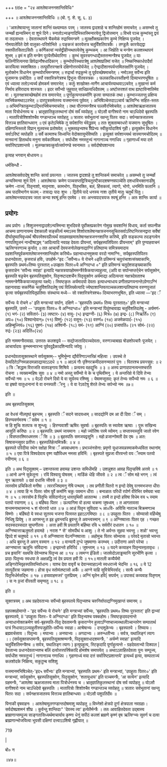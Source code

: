 +++
title = "२४ आश्लेषाजननशान्तिविधिः"

+++
॥ आश्लेषाजननशान्तिविधिः ॥ (बो. गृ. शे. सू. ६. ३) 

। 'आश्लेषायान्तु जातानां शान्तिं वक्ष्याम्यतः परम् । 
जातस्य द्वादशाहे च शान्तिहोमं समाचरेत् ॥ 
असम्भवे तु जन्मर्क्षे ह्यन्यस्मिन् वा शुभे दिने।
स्नातोऽभ्यङ्गादिभिस्तस्मिन्वरयेत्तु द्विजोत्तमान् ॥ 
विभवे पञ्च कुम्भांस्तु द्वयं वा तदलाभतः । 
देवतास्थापने चैकमेकं रुद्राभिमन्त्रणे ॥ 
मूलर्क्षोक्तप्रकारेण कुम्भे निक्षिप्य पूजयेत् । 
गोमयालेपिते देशे वालुका-परिशोभिते ॥ 
पङ्कजं कारयेत्तत्र चतुर्विंशतिपत्रकैः । 
तण्डुलैः कारयेद्यद्वा रक्तपीतसिताऽसितैः ॥ 
कर्णिकायां न्यसेद्व्रीहीन्स्थापयेत्तेषु कुम्भकम् । 
आ जिघ्रेति च मन्त्रेण कलशस्थापनं शुभम् ॥ 
इमं म इति मन्त्रेण पूरयेत्तीर्थवारिणा । 
कुम्भं सुवस्त्रगन्धाद्यैस्तत्तन्मन्त्रैश्च पूजयेत् ॥ 
याः फलिनीरित्यनया क्षिपेद्रत्नौषधादिकान् । 
कुम्भोपरिस्थपात्रेषु आश्लेषाप्रतिमां यजेत् ॥ 
निष्कनिष्कार्धपादैर्वा कारयित्वा स्वशक्तितः। 
तत्पूर्वोत्तरनक्षत्रे दक्षिणोत्तरयोर्यजेत् ॥ 
ऐन्द्रादीशानपर्यन्तमितरर्क्षाणि पूजयेत् । 
मूलोक्तेन विधानेन कुम्भयोरभिमन्त्रणम् ॥ 
रुद्रार्चा रुद्रकुम्भे तु पूर्ववच्छेषमाचरेत् । 
नमोऽस्तु सर्पेभ्य इति पूजामन्त्रः प्रचोदितः ॥ 
सर्पो रक्तस्त्रिनेत्रश्च द्विभुजः पीतवस्त्रकः । 
फलकासिधरस्तीक्ष्णो दिव्याभरणभूषितः ॥ 
एवं ध्यात्वा ततोऽभ्यर्च्य होमकर्म समारभेत् । 
कर्तुः शाखोक्त-मार्गेण आचार्यस्याथवाऽऽचरेत् ॥ 
मुखान्तं कर्म निर्माय हविरादाय शास्त्रतः । 
इदर सर्पेभ्यो जुहुयात् साधिप्रत्यधिदैवतम् ॥ 
अष्टोत्तरशतं वाथ ह्यष्टाविन्शतिमेव वा । 
मूलनक्षत्रवच्छेषहोमं तत्र समारभेत् ॥ 
पूर्णाहुत्यन्तकर्माणि कृत्वा सम्पातकं तथा। 
कुम्भाज्जलन्तु प्रक्षिप्य त्वभिषेकमथाऽऽरभेत् ॥ 
दारपुत्रसमेतस्य यजमानस्य पूर्ववत् । 
अभिषिञ्चेत्तदाऽऽचार्य ऋत्विग्भिः सहित-स्ततः ॥ 
अभिमन्त्रितकुम्भाऽद्भिरभिषेचनमाचरेत् । 
तथा पौराणमन्त्रैश्च पल्लवैरभिषेचयेत् ॥ 
आश्लेषाऋक्षजातस्य माता पित्रोर्धनस्य च । 
भ्रातृज्ञातिकुलस्थानां दोषं सर्वंं व्यपोहतु ॥ 
योऽसौ वागीश्वरो नाम चाऽधिदेवो बृहस्पतिः । 
मातापित्रोश्शिशोश्चैव गण्डान्तञ्च व्यपोहतु ॥ 
त्रातारः सर्वभूतानां रक्षन्तु पितरः सदा। 
सर्पनक्षत्रजातस्य वित्तञ्च ज्ञातिवान्धवान् ॥ 
एवं कृतेऽभिषेके तु सर्पशान्ति र्भवेद्ध्रुवम् ॥ 
ततः शुक्लाम्बरधरो यजमानः सुभूषितः । 
दक्षिणाभिस्ततो विप्रान् मूलवच्च प्रतोषयेत् ॥ 
भुक्तवइभ्यश्च विप्रेभ्यः स्वीकुर्यादाशिषं गृही। 
इत्युक्तेन विधानेन सर्वाऽरिष्टं व्यपोहति ॥ 
सर्वे कामाश्च सिध्यन्ति वेदोक्तायुर्भविष्यति । 
इत्युक्तं सर्पशान्त्यर्थ सारमागमचोदितम् ॥ 
मानवानां हितार्थाय मनुना सर्वकामिकम् । 
सर्पाधीश नमस्तुभ्यं नागानाञ्च गणाधिप ॥ 
गृहाणार्ध्यं मया दत्ते सर्वारिष्टप्रशान्तये । 
मूलनक्षत्रवत्कुर्यात्सर्पगण्डे स्वनामतः ॥ 
सर्वदोषोपशान्तय

इत्याह भगवान् बोधायनः॥ 

धर्मसिन्धौ - 

आश्लेषासर्वपादेषु शान्तिः कार्या प्रयत्नतः । 
जातस्य द्वादशाहे तु शान्तिकर्म समाचरेत् ॥ 
असम्भवे तु जन्मर्क्षे अन्यस्मिन्वा शुभे दिने । 
आश्लेषायाः क्रमेण पञ्चसप्तद्वित्रिचतुरष्टैकादशषण्नवपञ्चेति दशधाविभक्तनाडीषु क्रमेण -राज्यं, पितृनाशो, मातृनाशः, कामभोगः, पितृभक्तिः, बलं, हिंसकत्वं, त्यागो, भोगो, धनमिति फलानि ॥ 
अथ पादविभागेन फलम् - तत्राद्यः पादः शुभः । 
द्वितीये पादे धनस्य नाशः तृतीये मातुः चतुर्थे पितुः।
आश्लेषान्त्यपादत्रय जाता कन्या श्वश्रूं हन्ति एवमेव ।
वरः अन्त्यपादत्रयजः श्वश्रूं हन्ति । अतः शान्तिः कार्या ॥

## प्रयोगः
अथ प्रयोगः ॥ शिशुजननाद्वादशेऽन्यस्मिन्वा शुभदिवसे पूर्वोक्तप्रकारेण गोमुख सवशान्तिं विधाय, कर्ता सपत्नीक आचम्य प्राणानायम्य देशकालौ सङ्कीर्त्य ममाऽस्य शिशोराश्लेषानक्षत्रजननसूचितसर्वाऽरिष्टनिरसनद्वारा सर्वेषां दीर्घायुष्याभिवृध्यर्थं श्रीपरमेश्वरप्रीत्यर्थं सग्रहमखामाश्लेषानक्षत्रजननशान्ति करिष्ये, इति सङ्कल्प्य तदङ्गत्वेन गणपतिपूजनं नान्दीश्राद्धम् “आदित्यादि नवग्रह देवताः प्रीयन्तां, सर्पबृहस्पतिपितरः प्रीयन्ताम्" इति पुण्याहवाचनं ऋत्विग्वरणञ्च कुर्यात् ॥ तत आचार्यो देवयजनोलेखनाद्याग्निं प्रतिष्ठाप्य समित्रयमादाय ग्रहशान्तिपूर्वकमाश्लेषाजननशान्तिहोम करिष्ये० ग्रहान्वाधानमुक्त्वा वरदो नामाग्नि:, सर्पबृहस्पतिपितरः प्रधानदेवताः, कृसरान्नं हविः, उपहोमे-“इद ँसर्पेभ्यः० ये रोचने ०इति प्रतिमन्त्रं चतुःपंचाशत्संख्याकाभिः, बृहस्पतिः प्रथमं०तिष्यः पुरस्तात् ०उपहृताः पितरः०ये अग्निदग्धा ०" इति प्रतिमन्त्रं चतुर्दशसङ्ख्याकाभिः कृसरान्नेन 'सर्पेभ्यः स्वाहा' इत्यादि नक्षत्रत्रयापहोममन्त्रैरेकैकयाज्याहुत्या, (अपि वा सर्पान्सप्तर्र्चेन सर्पसूक्तेन, बृहस्पति षडृचेन बृहस्पतिसूक्तेन, पितृनष्टादशर्चेन पितृसूक्तेन अर्यमाद्या अदित्यन्ता नक्षत्रदेवताश्च नाममन्त्रेणैकैकयाज्याहुत्या यक्ष्ये)। स्विष्टकृतः अर्यमादयो देवताः इत्याधन्वाधाय  प्रणीताप्रणयनान्तेऽग्रेणाऽग्निं ग्रहानावाह्य सकर्णिकं चतुर्विशतिदलेषु पद्मं विलिख्येत्यादि ज्येष्ठाशान्तिवत्पञ्चकलशान्प्रतिष्ठाप्य वरुणपूजातं कृत्वा सर्पबृहस्पतिपितृप्रतिमाः संस्थाप्य मध्ये-- सो रक्तस्त्रिनेत्रश्च० दिव्याभरणभूषितः, इति ध्यात्वा —'इद ँ

सर्पेभ्यः ये रोचने ०' इति मन्त्राभ्यां सर्पान्. दक्षिणे – 'बृहस्पतिः प्रथमं० तिव्यः पुरस्तात्०' इति मन्त्राभ्यां बृहस्पतिं, उत्तरे -- 'उपहूताः पितरः० ये अग्निदग्धाः०' इति मन्त्राभ्यां पितॄंश्चावाह्य चतुर्विशतिदलेषु - अर्यमणं॰ (१) भगं॰ (२) सवितारं॰ (३) त्वष्टार॰ (४) वायु॰ (५) इन्द्राग्नी॰ (६) मित्रं०  (७) इन्द्र॰ (८) निऋर्तिं० (९) अपः० (१०) विश्वान्देवान्०   (११) विष्णुं॰ (१२) वसून्॰ (१३) वरुणं० (१४) अजमेकपादंं॰ (१५) अहिम्बुध्नियं० 
 (१६) पूषणं॰ (१७) अश्विनौ॰ (१८) यमं॰ (१९) आग्निं (२०) प्रजापतिं० (२१  सोमं॰ (२२) रुद्रं॰ (२३) अदितिं०(२४) 

इति नाममन्त्रैरावाह्य. उत्तरतः कलशद्वये -- सद्योजातादिपञ्चदेवताः, वरुणञ्चाबाह्य षोडशोपचारैः पूजयेत् । आचार्यादयः कुम्भमन्वारभ्य पूर्ववदुद्रैकादशिन्यादि जपेयुः । 

प्रधानदेवतासूक्तस्थाने सर्पसूक्तम्--
भूमिर्भूम्ना  द्यौर्वरिणाऽन्तरिक्षं महित्वा । 
उपस्थे ते देव्यदितेऽग्निमन्नादमन्नााद्यायाऽऽदधे ॥ १ ॥ 
आऽयं गौः पृश्निरक्रमीदसनन्मातरं पुनः । 
पितरश्च प्रयन्त्सुव: ॥ २ ॥ 
त्रि ँशद्धाम विराजति वातपङ्गाय शिश्रिये । 
प्रत्यस्य वहद्युभिः ॥ ३ ॥ 
अस्य प्राणादपानत्यन्तश्चरति रोचना । 
व्यख्यन्महिषः सुवः ॥ ४ ॥ 
नमो अस्तु सर्पेम्यो ये के च पृथिवीमनु । 
ये अन्तरिक्षे ये दिवि तेभ्यः सर्पेभ्यो नमः ॥ ५ ॥ 
येऽदो रोचने दिवो ये वा सूर्यस्य रश्मिषु । 
येषामप्सुसद: कृतं तेभ्यः सर्पेभ्यो नमः ॥ ६ ॥ 
या इषवो यातुधानानां ये वा वनस्पती ँरनु । 
ये वा रेऽवटेषु शेरते तेभ्यः सर्पभ्यो नमः ॥७॥ 

इति ॥ 

अथ बृहस्पतिसूक्तम् 

आ वेधसं नीलपृष्ठं बृहन्तम् । 
बृहस्पति ँ सदने सादयध्वम् ॥
सादद्योनिं दम आ दी दिवा ँ सम् । 
हिरण्यवर्णमरुष ँ सवेम ॥ १ ॥  
स हि शुचिः शतपत्रः स शुन्ध्यूः । 
हिरण्यवाशी ऋषिरः सुवर्षाः ॥ 
बृहस्पतिः स स्वावेश ऋष्वाः । 
पुरू सखिभ्य आसुतिं करिष्ठः ॥ २ ॥ 
बृहस्पति: प्रथमं जायमानः । 
महो ज्योतिषः परमे व्योमन् ॥ 
सप्तास्यस्तुवि जातो रवेण । 
विसप्तरश्मिरधमत्तम ँ सि ॥ ३ ॥ 
बृहस्पतिः समजयद्वसूनि । 
महो व्रजान्गोमती देव एषः ॥ अत:
सिषासन्त्सुवर प्रतीत्तः। बृहस्पतिंर्हत्यमित्रर्कै: ॥ ४ ॥  
बृहस्पते परिदीया रथेन रक्षोहा मित्रा ँ अपबाधमानः। 
प्रभञ्जंनसेना: प्रमृणो युधाजयन्नस्माकमेध्यविता रथानांम् ॥ ५ ॥ 
एवा पित्रे विश्वदेवाय वृष्ण यज्ञैविधम नमसा हविर्भि: । 
बृहस्पते सुप्रजा वीरवन्तो वय ँस्याम पतयो रयीणाम् ॥ ६ ॥ 

इति ॥ 
अथ पितृसूक्तम् – 
उशन्तस्त्वा हवामह उशन्तः समिधीमहि । 
उशन्नुशत आवह पितृन्हविषे अत्तवे ॥ १ ॥ 
आनो अग्ने सुकेतुना । 
रयिं विश्वायु पोषसम् । 
मार्डिकं धेहि जीवसे ॥ २ ॥ 
त्व ँ सोम महे भगन् । 
त्वं यून ऋतायते ॥ 
दक्षं दधासि जीवसे ॥ ३ ॥  
त्वस्सोम प्रचिकितो मनीषा । त्वररजिष्ठमनु  नेषि पन्थाम् । 
तव प्रणीती पितरो न इन्दो देवेषु रत्नमभजन्त धीराः ॥ ४ ॥ 
त्वया हि नः पितरः सोम पूर्वे कर्माणि चकुः पवमान धीराः । 
बन्वन्नातः परिधी रपोर्ण वीरेभिर वर्मघवा भवा नः ॥ ५ ॥ 
त्वरसोम है पितृभिः संविदानोऽनु धावापृथिवी आततन्थ । 
तस्मै त इन्दो हविषा विधेम वय ५ स्याम पतयो रयाणाम् ॥ ६ ॥ 
बर्हिषदः पितर । ऊत्यागिमा वो हल्या चक्रमा जुषध्वम् । 
त आगतावसा शन्तमनाथास्मभ्य ५ शं योररपो धात ॥ ७ ॥ 
आःहं पितृन सुविदवा ५ आ०वि॰ अविसि नातञ्च बिक्रमणञ्च विष्णोः । 
बर्हिषदो ये स्वधा सुतस्य भजन्त पित्वस्त इहाऽऽगमिष्ठाः ॥ ८ ॥ 
उपहूताः पितरः । सोम्यासो वर्हिव्येषु निधिषु प्रियेषु । 
त आगमन्तु त इह ध्रुवन्त्वधि ब्रुवन्तु ते अवन्त्वस्मान् ॥ ९ ॥ 
अग्निष्वात्ताः पितर एह । गच्छत सदस्सदस्सदत सुप्पणीतयः । 
अत्ता हवी षि प्रयतानि बर्हिष्या रयि ५ सर्ववीरं दधातन ॥ १० ॥ अग्निष्वात्ताऋतुमतो हवामहे । नराश * से' सोमपीथं य आशुः । 
ते नो अर्वन्तः सुहवा भवन्तु । शन्नो' भवन्तु द्विपदे शं चतुष्पदे ॥ ११ ॥ 
ये अग्निष्वात्ता येऽनग्निष्वात्ताः । अहोमुचः पितरः सोम्यासः ॥ 
परेवदे मृतासो भवन्तः । अधि बुवन्तु ते अवन् वस्मान  ॥ १२ ॥ 
वान्यायै दुग्धे जुषमाणाः करम्भम् । उदीराणा अवरे परेचा । 
आग्नष्वात्ता ऋतुभिः संविदानाः । इन्द्रवन्तो हविरिदं ।  जुषन्ताम् ॥ १३ ॥ 
यदने कव्याहन पितृन्यस्य॒तावृधः । 
प्रच हृयानि' वक्ष्यसि देवेभ्यश्च पितृभ्य आ ॥ १४ ॥ 
त्वमग्न ईडितो। जातवेदोऽवाड्ढव्यानि सुरभीणि कृत्वा । 
प्रादाः पितृभ्यः स्वधया ते अक्षन्नद्धि त्वं देव प्रयता हवी पि ॥ १५॥ 
मातली कव्यैर्यमो अङ्गिरोभिवृहस्पतिवभिर्वाधानः। 
याश्च देवा वावृर्ये च देवान्स्वाहाऽन्ये स्वधराज्ये भेदन्ति ॥ १६ ॥ 
ये 12 तात्पुर्देवत्रा जहमानाः। होत्रा वृध स्तोम॑तष्टासो अर्कैः ॥ 
आग्ने याहि सुवित्रेभिरर्वाद् । सत्यैः कन्यैः पितृभिर्धर्मसद्भिः ॥ १७ ॥ 
हव्यवाहमजरं' पुरुप्रियम् । अग्निं घृतेन हवि| सपर्यन् ॥ 
उपासदं कव्यवाह पितृणाम् । स नः प्र॒जां वीरवती समृण्वतु ॥ १८ ॥ 

इति ॥ 

सूक्तत्रयम् ॥ अथ ग्रहदेवताभ्यः सर्पेभ्यो बृहस्पतये पितृभ्यश्च चरुनिर्वापाद्यग्निमुखान्तं समानम् ॥

ग्रहपक्वहोमान्ते - 'इद सर्पेभ्यः ये रोचनेः' इति मन्त्राभ्यां सर्पेभ्यः, 'बृहस्पतिः प्रथम० तिष्यः पुरस्तात्' इति द्वाभ्यां बृहस्पतये, II 'उपहूताः पितरः॰ ये अग्निदग्धाः' इति पितृभ्यश्च पक्कहोमः। स्विष्टकृदवदनान्ते अन्वाधानोक्तक्रमेण सर्प-बृहस्पति-पितृ देवतामन्त्रैः कृसराग्नेन हुत्वाऽग्निश्चाज्यस्थालीञ्चान्तरेण सम्पातार्थ पात्रं निधायाऽऽज्याहुतीरुपजुहोति-सर्पेभ्यः स्वाहा। आश्रेषाभ्यः । दन्दशूकेभ्यः । बृहस्पतये । तिष्यायः। ब्रह्मवर्चसाय । पितृभ्यः । मघाभ्यः । अनघाभ्यः । अगदाभ्यः । अरुन्धतीभ्यः । सर्वत्र, यथालिङ्गं त्यागः ।। (सर्पसूक्तसप्तमन्त्रैः, बृहस्पतिसूक्तषण्मन्त्रैः, पितृसूक्ताधादशमन्त्रैः, ' अर्यम्णे स्वाहा' इत्यादि चतुर्विंशतिमन्त्रैश्च ॥ सर्वत्र, यथालिङ्ग त्यागः ) इत्युपहुत्य, स्टिकृदादि पूर्णाहुत्यन्ते - ग्रहदेवताभ्यो दिक्पाल | देवताभ्यः प्रधानदेवताभ्यश्च बलिं दत्वोत्तरपरिषेकादि होमशेष समापयेत् ॥ अथाऽऽवाहितदेवताः पुनः सम्पूज्य, सर्पाधीश नमस्तुभ्यं | नागानाञ्च गणाधिप । गृहाणाध्यं मया दत्तं सर्वारिष्टप्रशान्तये' इत्यर्थ्य इत्या, सम्पाताज्यं कलशोदके निक्षिप्य, सकुटुम्ब सशिशु

यजमानमभिषिञ्चेत्-'इद५ सर्पेभ्यः' इति मन्त्राभ्यां, ‘बृहस्पतिः प्रथम॰' इति मन्त्राभ्यां, 'उपहूताः पितरः०' इति मन्त्राभ्यां, सर्पसूक्तेन, बृहस्पतिसूक्तेन, पितृसूक्तेन, 'शतायुधाय' इति पञ्चमन्त्रैः, ‘आ सत्येन' इत्यादि ग्रहमन्त्रैः, “आश्लेषा ऋक्षजातस्य माता  पित्रोर्धनस्य च । भ्रातृज्ञातिकुलस्थानां दोष सर्व व्यपोहतु ॥ योऽसौ वागीश्वरो नाम चाऽधिदेवो बृहस्पतिः । मातापित्रोः शिशोश्चैव गण्डान्तञ्च व्यपोहतु ॥ त्रातारः सर्वभूतानां रक्षन्तु पितरः सदा । सर्पनक्षत्रजातस्य वित्तञ्च ज्ञातिबान्धवाः ॥ योऽसौ पशुपतिर्देवः ॥

पिनाकी वृषवाहनः । आश्लेषामूलगण्डान्तदोषमाशु व्यपोहतु ॥ विघ्नेशो क्षेत्रपो दुर्गा क्षेत्रपाला नवग्रहाः। सर्वदोषप्रशमनं शीघ्र । कुर्वन्तु शान्तिदाः" 'देवस्य त्वा' इत्येतैर्मन्त्रैः । ततः आवाहितदेवता उद्बास्य ब्राह्मणान्सम्पूज्य साङ्गतासिध्यर्थमाचार्याय कृष्णा धेनुं सपीठं कलशं ब्रह्मणे कृष्णं वृष ऋत्विग्भ्यः सुवर्ण च दत्वा ब्राह्मणान्भोजयित्वा भूयसी दक्षिणां दत्त्वाऽऽशिषो गृह्णीयात् ॥

719

|

बो० न

॥४७॥
